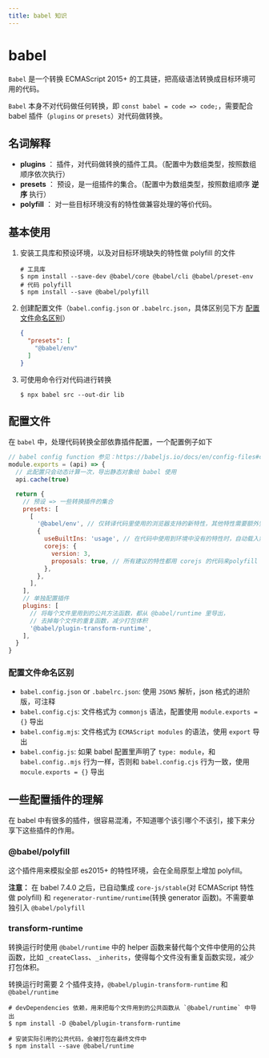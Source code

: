 ```yaml
---
title: babel 知识
---
```


# babel

`Babel` 是一个转换 ECMAScript 2015+ 的工具链，把高级语法转换成目标环境可用的代码。

`Babel` 本身不对代码做任何转换，即 `const babel = code => code;`，需要配合 babel 插件（`plugins` or `presets`）对代码做转换。

## 名词解释

- **plugins** ： 插件，对代码做转换的插件工具。（配置中为数组类型，按照数组顺序依次执行）
- **presets** ： 预设，是一组插件的集合。（配置中为数组类型，按照数组顺序 **逆序** 执行）
- **polyfill** ： 对一些目标环境没有的特性做兼容处理的等价代码。

## 基本使用

1. 安装工具库和预设环境，以及对目标环境缺失的特性做 polyfill 的文件
    ```shell
    # 工具库
    $ npm install --save-dev @babel/core @babel/cli @babel/preset-env
    # 代码 polyfill
    $ npm install --save @babel/polyfill
    ```

2. 创建配置文件（`babel.config.json` or `.babelrc.json`，具体区别见下方 [配置文件命名区别](#配置文件)）
    ```json
    {
      "presets": [
        "@babel/env"
      ]
    }
    ```
    
3. 可使用命令行对代码进行转换
    ```shell
    $ npx babel src --out-dir lib
    ```
    
## 配置文件

在 `babel` 中，处理代码转换全部依靠插件配置，一个配置例子如下
```js
// babel config function 参见：https://babeljs.io/docs/en/config-files#config-function-api
module.exports = (api) => {
  // 此配置只会动态计算一次，导出静态对象给 babel 使用
  api.cache(true)

  return {
    // 预设 => 一些转换插件的集合
    presets: [
      [
        '@babel/env', // 仅转译代码里使用的浏览器支持的新特性，其他特性需要额外安装 plugins
        {
          useBuiltIns: 'usage', // 在代码中使用到环境中没有的特性时，自动载入需要的 polyfill 代码
          corejs: {
            version: 3,
            proposals: true, // 所有建议的特性都用 corejs 的代码来polyfill
          },
        },
      ],
    ],
    // 单独配置插件
    plugins: [
      // 将每个文件里用到的公共方法函数，都从 @babel/runtime 里导出，
      // 去掉每个文件的重复函数，减少打包体积
      '@babel/plugin-transform-runtime',
    ],
  }
}
```

### 配置文件命名区别

- `babel.config.json` or `.babelrc.json`: 使用 `JSON5` 解析，json 格式的进阶版，可注释
- `babel.config.cjs`: 文件格式为 `commonjs` 语法，配置使用 `module.exports = {}` 导出
- `babel.config.mjs`: 文件格式为 `ECMAScript modules` 的语法，使用 `export` 导出
- `babel.config.js`: 如果 babel 配置里声明了 `type: module`，和 `babel.config..mjs` 行为一样，否则和 `babel.config.cjs` 行为一致，使用 `mocule.exports = {}` 导出

## 一些配置插件的理解

在 babel 中有很多的插件，很容易混淆，不知道哪个该引哪个不该引，接下来分享下这些插件的作用。

### @babel/polyfill

这个插件用来模拟全部 es2015+ 的特性环境，会在全局原型上增加 polyfill。

**注意：** 在 babel 7.4.0 之后，已自动集成 `core-js/stable`(对 ECMAScript 特性做 polyfill) 和 `regenerator-runtime/runtime`(转换 generator 函数)。不需要单独引入 `@babel/polyfill`  

### transform-runtime

转换运行时使用 `@babel/runtime` 中的 helper 函数来替代每个文件中使用的公共函数，比如 `_createClass`、`_inherits`，使得每个文件没有重复函数实现，减少打包体积。

转换运行时需要 2 个插件支持，`@babel/plugin-transform-runtime` 和 `@babel/runtime`

```shell
# devDependencies 依赖，用来把每个文件用到的公共函数从 `@babel/runtime` 中导出
$ npm install -D @babel/plugin-transform-runtime

# 安装实际引用的公共代码，会被打包在最终文件中
$ npm install --save @babel/runtime
```
